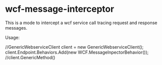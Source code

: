 wcf-message-interceptor
=======================

This is a mode to intercept a wcf service call tracing request and response messages.

Usage:

//GenericWebserviceClient client = new GenericWebserviceClient();
client.Endpoint.Behaviors.Add(new WCF.MessageInpectorBehavior());
//client.GenericMethod()